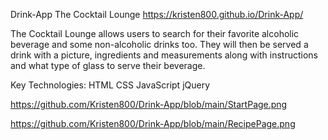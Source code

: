 Drink-App
The Cocktail Lounge
https://kristen800.github.io/Drink-App/

The Cocktail Lounge allows users to search for their favorite alcoholic beverage and some non-alcoholic drinks too. They will then be served a drink with a picture, ingredients and measurements along with instructions and what type of glass to serve their beverage. 

Key Technologies:
HTML
CSS
JavaScript
jQuery

https://github.com/Kristen800/Drink-App/blob/main/StartPage.png

https://github.com/Kristen800/Drink-App/blob/main/RecipePage.png

